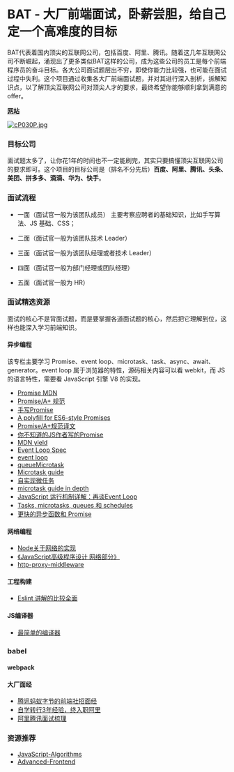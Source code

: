 # BAT - 大厂前端面试，卧薪尝胆，给自己定一个高难度的目标

BAT代表着国内顶尖的互联网公司，包括百度、阿里、腾讯。随着这几年互联网公司不断崛起，涌现出了更多类似BAT这样的公司，成为这些公司的员工是每个前端程序员的奋斗目标。各大公司面试题层出不穷，即使你能力比较强，也可能在面试过程中失利。这个项目通过收集各大厂前端面试题，并对其进行深入剖析，拆解知识点，以了解顶尖互联网公司对顶尖人才的要求，最终希望你能够顺利拿到满意的 offer。

**[网站](https://lefex.github.io/bat/)**

[![cP030P.jpg](https://z3.ax1x.com/2021/03/30/cP030P.jpg)](https://imgtu.com/i/cP030P)

### 目标公司

面试题太多了，让你花1年的时间也不一定能刷完，其实只要搞懂顶尖互联网公司的要求即可。这个项目的目标公司是（排名不分先后）**百度、阿里、腾讯、头条、美团、拼多多、滴滴、华为、快手**。

### 面试流程

- 一面（面试官一般为该团队成员）
主要考察应聘者的基础知识，比如手写算法、JS 基础、CSS；

- 二面（面试官一般为该团队技术 Leader）

- 三面（面试官一般为该团队经理或者技术 Leader）

- 四面（面试官一般为部门经理或团队经理）

- 五面（面试官一般为 HR）

### 面试精选资源

面试的核心不是背面试题，而是要掌握各道面试题的核心，然后把它理解到位，这样也能深入学习前端知识。

#### 异步编程

该专栏主要学习 Promise、event loop、microtask、task、async、await、generator。event loop 属于浏览器的特性，源码相关内容可以看 webkit，而 JS 的语言特性，需要看 JavaScript 引擎 V8 的实现。

- [Promise MDN](https://developer.mozilla.org/zh-CN/docs/Web/JavaScript/Reference/Global_Objects/Promise)
- [Promise/A+ 规范](https://promisesaplus.com/#notes)
- [手写Promise](https://github.com/dream2023/blog/tree/master/2%E3%80%81promise%E5%8E%9F%E7%90%86)
- [A polyfill for ES6-style Promises](https://github.com/stefanpenner/es6-promise)
- [Promise/A+规范译文](https://www.ituring.com.cn/article/66566)
- [你不知道的JS作者写的Promise](https://github.com/getify/native-promise-only)
- [MDN yield](https://developer.mozilla.org/zh-CN/docs/Web/JavaScript/Reference/Operators/yield)
- [Event Loop Spec](https://html.spec.whatwg.org/multipage/webappapis.html#event-loops)
- [event loop](https://javascript.info/event-loop)
- [queueMicrotask](https://developer.mozilla.org/en-US/docs/Web/API/WindowOrWorkerGlobalScope/queueMicrotask)
- [Microtask guide](https://developer.mozilla.org/en-US/docs/Web/API/HTML_DOM_API/Microtask_guide)
- [自实现微任务](https://github.com/feross/queue-microtask)
- [microtask guide in depth](https://developer.mozilla.org/en-US/docs/Web/API/HTML_DOM_API/Microtask_guide/In_depth)
- [JavaScript 运行机制详解：再谈Event Loop](http://www.ruanyifeng.com/blog/2014/10/event-loop.html)
- [Tasks, microtasks, queues 和 schedules](https://hongfanqie.github.io/tasks-microtasks-queues-and-schedules/)
- [更快的异步函数和 Promise](https://v8.js.cn/blog/fast-async/)

#### 网络编程

- [Node关于网络的实现]()
- [《JavaScript高级程序设计 网络部分》]()
- [http-proxy-middleware](https://github.com/chimurai/http-proxy-middleware)

#### 工程构建

- [Eslint 讲解的比较全面](https://zhuanlan.zhihu.com/p/53680918)

#### JS编译器

- [最简单的编译器](https://github.com/jamiebuilds/the-super-tiny-compiler)

### babel

#### webpack

#### 大厂面经

- [腾讯蚂蚁字节的前端社招面经](https://mp.weixin.qq.com/s/gQoaxkeqPaw4tucNgm8C3A)
- [自学转行3年经验，终入职阿里](https://mp.weixin.qq.com/s/QUqIyF7o1c2EupyUiQssuQ)
- [阿里腾讯面试梳理](https://mp.weixin.qq.com/s/RXkTNQtvtEB3aClLJSGs_g)

### 资源推荐

- [JavaScript-Algorithms](https://github.com/sisterAn/JavaScript-Algorithms)
- [Advanced-Frontend](https://github.com/Advanced-Frontend/Daily-Interview-Question/blob/master/datum/summary.md)